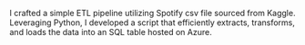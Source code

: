 I crafted a simple ETL pipeline utilizing Spotify csv file sourced from Kaggle. Leveraging Python, I developed a script that efficiently extracts, transforms, and loads the data into an SQL table hosted on Azure.
